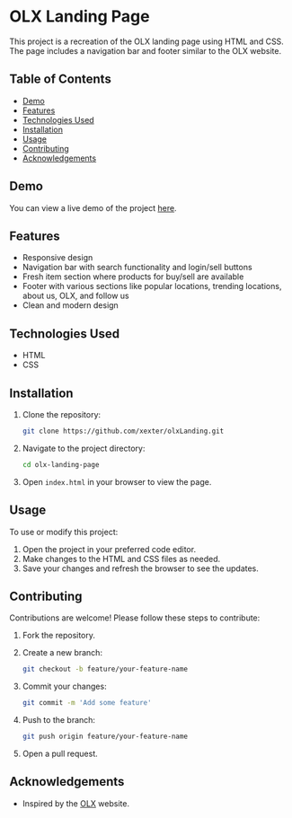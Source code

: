 # OLX Landing Page

This project is a recreation of the OLX landing page using HTML and CSS. The page includes a navigation bar and footer similar to the OLX website.

## Table of Contents

- [Demo](#demo)
- [Features](#features)
- [Technologies Used](#technologies-used)
- [Installation](#installation)
- [Usage](#usage)
- [Contributing](#contributing)
- [Acknowledgements](#acknowledgements)

## Demo

You can view a live demo of the project [here](https://xexter.github.io/olxLanding/?authuser=1).

## Features

- Responsive design
- Navigation bar with search functionality and login/sell buttons
- Fresh item section where products for buy/sell are available
- Footer with various sections like popular locations, trending locations, about us, OLX, and follow us
- Clean and modern design

## Technologies Used

- HTML
- CSS

## Installation

1. Clone the repository:

    ```sh
    git clone https://github.com/xexter/olxLanding.git
    ```

2. Navigate to the project directory:

    ```sh
    cd olx-landing-page
    ```

3. Open `index.html` in your browser to view the page.

## Usage

To use or modify this project:

1. Open the project in your preferred code editor.
2. Make changes to the HTML and CSS files as needed.
3. Save your changes and refresh the browser to see the updates.

## Contributing

Contributions are welcome! Please follow these steps to contribute:

1. Fork the repository.
2. Create a new branch:

    ```sh
    git checkout -b feature/your-feature-name
    ```

3. Commit your changes:

    ```sh
    git commit -m 'Add some feature'
    ```

4. Push to the branch:

    ```sh
    git push origin feature/your-feature-name
    ```

5. Open a pull request.


## Acknowledgements

- Inspired by the [OLX](https://www.olx.in/) website.

